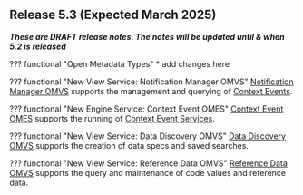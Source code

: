 <!-- SPDX-License-Identifier: CC-BY-4.0 -->
<!-- Copyright Contributors to the Egeria project. -->

## Release 5.3 (Expected March 2025)

_**These are DRAFT release notes.  The notes will be updated until & when 5.2 is released**_

??? functional "Open Metadata Types"
    * add changes here

??? functional "New View Service: Notification Manager OMVS"
    [Notification Manager OMVS](/services/omvs/notification-manager/overview) supports the management and querying of [Context Events](/concepts/context-event).

??? functional "New Engine Service: Context Event OMES"
    [Context Event OMES](/services/omes/context-event/overview) supports the running of [Context Event Services](/concepts/context-event-service).

??? functional "New View Service: Data Discovery OMVS"
    [Data Discovery OMVS](/services/omvs/data-discovery/overview) supports the creation of data specs and saved searches.

??? functional "New View Service: Reference Data OMVS"
    [Reference Data OMVS](/services/omvs/reference-data/overview) supports the query and maintenance of code values and reference data.






